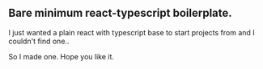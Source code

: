 ## Bare minimum react-typescript boilerplate. 

I just wanted a plain react with typescript base to start projects from and I couldn't find one.. 
 
 So I made one. Hope you like it. 
